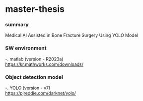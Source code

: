 # master-thesis

### summary
Medical AI Assisted in Bone Fracture Surgery Using YOLO Model

### SW environment
-. matlab (version - R2023a)  
https://kr.mathworks.com/downloads/

### Object detection model
-. YOLO (version - v7)  
https://pjreddie.com/darknet/yolo/

